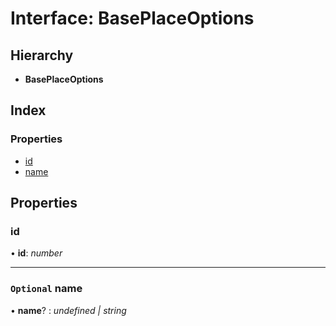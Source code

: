 
# Interface: BasePlaceOptions

## Hierarchy

* **BasePlaceOptions**

## Index

### Properties

* [id](_structures_game_.baseplaceoptions.md#id)
* [name](_structures_game_.baseplaceoptions.md#optional-name)

## Properties

### <a id="id" name="id"></a>  id

• **id**: *number*

___

### <a id="optional-name" name="optional-name"></a> `Optional` name

• **name**? : *undefined | string*
